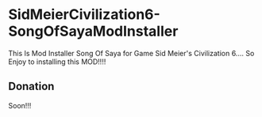 # SidMeierCivilization6-SongOfSayaModInstaller

This Is Mod Installer Song Of Saya for Game Sid Meier's Civilization 6.... So Enjoy to installing this MOD!!!!

## Donation

Soon!!!

